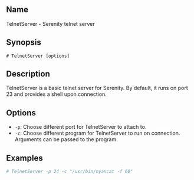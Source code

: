 ## Name

TelnetServer - Serenity telnet server

## Synopsis

```**sh
# TelnetServer [options]
```

## Description

TelnetServer is a basic telnet server for Serenity. By default, it
runs on port 23 and provides a shell upon connection.

## Options

* `-p`: Choose different port for TelnetServer to attach to.
* `-c`: Choose different program for TelnetServer to run on connection. Arguments can be passed to the program.

## Examples

```sh
# TelnetServer -p 24 -c "/usr/bin/nyancat -f 60"
```
